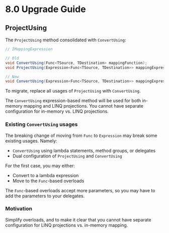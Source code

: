 # 8.0 Upgrade Guide

## ProjectUsing

The `ProjectUsing` method consolidated with `ConvertUsing`:

```c#
// IMappingExpression

// Old
void ConvertUsing(Func<TSource, TDestination> mappingFunction);
void ProjectUsing(Expression<Func<TSource, TDestination>> mappingExpression);

// New
void ConvertUsing(Expression<Func<TSource, TDestination>> mappingExpression);
```

To migrate, replace all usages of `ProjectUsing` with `ConvertUsing`.

The `ConvertUsing` expression-based method will be used for both in-memory mapping and LINQ projections. You cannot have separate configuration for in-memory vs. LINQ projections.

### Existing `ConvertUsing` usages

The breaking change of moving from `Func` to `Expression` may break some existing usages. Namely:

- `ConvertUsing` using lambda statements, method groups, or delegates
- Dual configuration of `ProjectUsing` and `ConvertUsing`

For the first case, you may either:

- Convert to a lambda expression
- Move to the `Func`-based overloads

The `Func`-based overloads accept more parameters, so you may have to add the parameters to your delegates.

### Motivation

Simplify overloads, and to make it clear that you cannot have separate configuration for LINQ projections vs. in-memory mapping.
